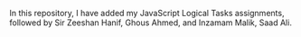  In this repository, I have added my JavaScript Logical Tasks assignments, followed by Sir Zeeshan Hanif, Ghous Ahmed, and Inzamam Malik, Saad Ali.
